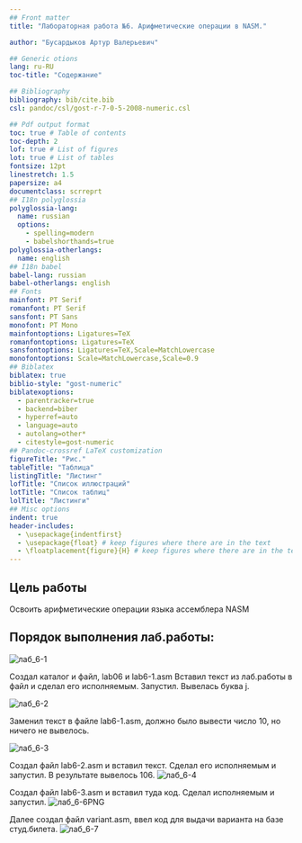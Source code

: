 ```yaml
---
## Front matter
title: "Лабораторная работа №6. Арифметические операции в NASM."

author: "Бусардыков Артур Валерьевич"

## Generic otions
lang: ru-RU
toc-title: "Содержание"

## Bibliography
bibliography: bib/cite.bib
csl: pandoc/csl/gost-r-7-0-5-2008-numeric.csl

## Pdf output format
toc: true # Table of contents
toc-depth: 2
lof: true # List of figures
lot: true # List of tables
fontsize: 12pt
linestretch: 1.5
papersize: a4
documentclass: scrreprt
## I18n polyglossia
polyglossia-lang:
  name: russian
  options:
	- spelling=modern
	- babelshorthands=true
polyglossia-otherlangs:
  name: english
## I18n babel
babel-lang: russian
babel-otherlangs: english
## Fonts
mainfont: PT Serif
romanfont: PT Serif
sansfont: PT Sans
monofont: PT Mono
mainfontoptions: Ligatures=TeX
romanfontoptions: Ligatures=TeX
sansfontoptions: Ligatures=TeX,Scale=MatchLowercase
monofontoptions: Scale=MatchLowercase,Scale=0.9
## Biblatex
biblatex: true
biblio-style: "gost-numeric"
biblatexoptions:
  - parentracker=true
  - backend=biber
  - hyperref=auto
  - language=auto
  - autolang=other*
  - citestyle=gost-numeric
## Pandoc-crossref LaTeX customization
figureTitle: "Рис."
tableTitle: "Таблица"
listingTitle: "Листинг"
lofTitle: "Список иллюстраций"
lotTitle: "Список таблиц"
lolTitle: "Листинги"
## Misc options
indent: true
header-includes:
  - \usepackage{indentfirst}
  - \usepackage{float} # keep figures where there are in the text
  - \floatplacement{figure}{H} # keep figures where there are in the text
---
```



## Цель работы
Освоить арифметические операции языка ассемблера NASM

## Порядок выполнения лаб.работы:
![лаб_6-1](https://github.com/arturbusardykov/arch-pc/assets/98996689/ad4e2e64-c7cc-48ce-b3df-2e7a27cf7695)

Создал каталог и файл, lab06 и lab6-1.asm Вставил текст из лаб.работы в файл и сделал его исполняемым. Запустил.
Вывелась буква j.

![лаб_6-2](https://github.com/arturbusardykov/arch-pc/assets/98996689/4031b1d8-72b2-4767-b163-d27987bb98c7)

Заменил текст в файле lab6-1.asm, должно было вывести число 10, но ничего не вывелось.


![лаб_6-3](https://github.com/arturbusardykov/arch-pc/assets/98996689/02e0f4f2-4a91-41d9-ba37-55dbccad2b50)

Создал файл lab6-2.asm и вставил текст. Сделал его исполняемым и запустил. В результате вывелось 106.
![лаб_6-4](https://github.com/arturbusardykov/arch-pc/assets/98996689/b3b73b67-d643-49d5-b0f4-c1fc99e1e96f)

Создал файл lab6-3.asm и вставил туда код. Сделал исполняемым и запустил.
![лаб_6-6PNG](https://github.com/arturbusardykov/arch-pc/assets/98996689/52385313-434d-4823-9411-e8227d68328e)

Далее создал файл variant.asm, ввел код для выдачи варианта на базе студ.билета.
![лаб_6-7](https://github.com/arturbusardykov/arch-pc/assets/98996689/c4767911-c7d2-45ad-9dbf-f89790d225d2)



